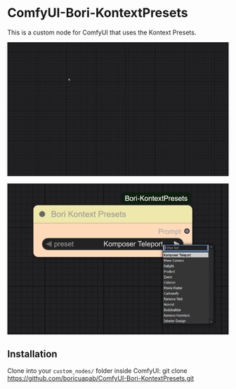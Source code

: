 # ComfyUI-Bori-KontextPresets 
This is a custom node for ComfyUI that uses the Kontext Presets.

![Node Creation](images/makeBoriKontextPresets.gif)

![Node Screenshot](images/boriKontextPresetsDropdown.PNG) 
 
## Installation 
Clone into your `custom_nodes/` folder inside ComfyUI: 
git clone https://github.com/boricuapab/ComfyUI-Bori-KontextPresets.git 
